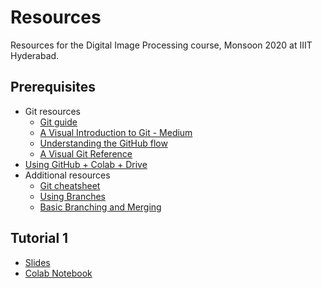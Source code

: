 # Resources
Resources for the Digital Image Processing course, Monsoon 2020 at IIIT Hyderabad.

## Prerequisites
- Git resources
  - [Git guide](https://rogerdudler.github.io/git-guide/) 
  - [A Visual Introduction to Git - Medium](https://medium.com/@ashk3l/a-visual-introduction-to-git-9fdca5d3b43a)
  - [Understanding the GitHub flow](https://guides.github.com/introduction/flow/)
  - [A Visual Git Reference](https://marklodato.github.io/visual-git-guide/index-en.html)
- [Using GitHub + Colab + Drive](https://towardsdatascience.com/google-drive-google-colab-github-dont-just-read-do-it-5554d5824228)
- Additional resources
    - [Git cheatsheet](https://education.github.com/git-cheat-sheet-education.pdf)
    - [Using Branches](https://www.atlassian.com/git/tutorials/using-branches)
    - [Basic Branching and Merging](https://git-scm.com/book/en/v2/Git-Branching-Basic-Branching-and-Merging)

## Tutorial 1 
- [Slides](https://iiitaphyd-my.sharepoint.com/:p:/g/personal/meher_shashwat_students_iiit_ac_in/ETPhm14OXkdAvXWxVQjeyW8BbpWrJp5-KYKgBSTp4zykRQ?e=Nq69Ac)
- [Colab Notebook](https://colab.research.google.com/drive/1twvFDanK_XRMwxp_7mHF6FIOYUf-f627?usp=sharing)

